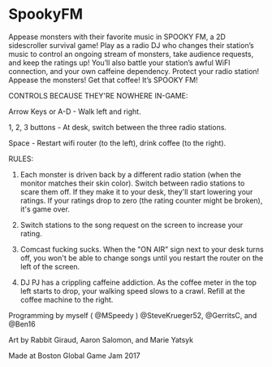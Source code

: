 # SpookyFM


Appease monsters with their favorite music in SPOOKY FM, a 2D sidescroller survival game! Play as a radio DJ who changes their station’s music to control an ongoing stream of monsters, take audience requests, and keep the ratings up! You’ll also battle your station’s awful WiFI connection, and your own caffeine dependency. Protect your radio station! Appease the monsters! Get that coffee! It’s SPOOKY FM! 


CONTROLS BECAUSE THEY'RE NOWHERE IN-GAME: 

Arrow Keys or A-D - Walk left and right. 

1, 2, 3 buttons - At desk, switch between the three radio stations. 

Space - Restart wifi router (to the left), drink coffee (to the right). 


RULES: 

1. Each monster is driven back by a different radio station (when the monitor matches their skin color). Switch between radio stations to scare them off. If they make it to your desk, they'll start lowering your ratings. If your ratings drop to zero (the rating counter might be broken), it's game over. 

2. Switch stations to the song request on the screen to increase your rating. 

3. Comcast fucking sucks. When the "ON AIR" sign next to your desk turns off, you won't be able to change songs until you restart the router on the left of the screen. 

4. DJ PJ has a crippling caffeine addiction. As the coffee meter in the top left starts to drop, your walking speed slows to a crawl. Refill at the coffee machine to the right.


Programming by myself ( @MSpeedy ) @SteveKrueger52, @GerritsC, and @Ben16

Art by Rabbit Giraud, Aaron Salomon, and Marie Yatsyk

Made at Boston Global Game Jam 2017
